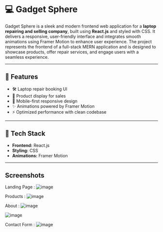# 💻 Gadget Sphere

Gadget Sphere is a sleek and modern frontend web application for a **laptop repairing and selling company**, built using **React.js** and styled with CSS. It delivers a responsive, user-friendly interface and integrates smooth animations using Framer Motion to enhance user experience. The project represents the frontend of a full-stack MERN application and is designed to showcase products, offer repair services, and engage users with a seamless experience.

----

## 🚀 Features

- 🛠 Laptop repair booking UI
- 💼 Product display for sales
- 📱 Mobile-first responsive design
- ✨ Animations powered by Framer Motion
- ⚡ Optimized performance with clean codebase

---
## 🧰 Tech Stack

- **Frontend:** React.js
- **Styling:** CSS
- **Animations:** Framer Motion

---

## Screenshots 

Landing Page :
![image](https://github.com/user-attachments/assets/c7b17ba4-f91e-41fe-a3bf-b9bdb23bda4d)

Products :
![image](https://github.com/user-attachments/assets/b163cde8-f774-4954-b240-c717b04569f0)

About :
![image](https://github.com/user-attachments/assets/8bb7745f-c4f4-4037-9f0d-03271141c5de)

![image](https://github.com/user-attachments/assets/501aaf62-2253-4d7f-a334-6340208f5d84)

Contact Form :
![image](https://github.com/user-attachments/assets/e23d69d5-bf7c-47d7-b70e-9ecaed86abb1)
